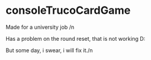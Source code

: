 # consoleTrucoCardGame
Made for a university job /n

<p>Has a problem on the round reset, that is not working D:</p>
But some day, i swear, i will fix it./n
